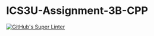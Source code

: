 # ICS3U-Assignment-3B-CPP

[![GitHub's Super Linter](https://github.com/Joshua-Yeung-2/ICS3U-Assignment-3B-CPP/workflows/GitHub's%20Super%20Linter/badge.svg)](https://github.com/Joshua-Yeung-2/ICS3U-Assignment-3B-CPP/actions)
